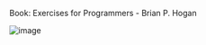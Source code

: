 Book: Exercises for Programmers - Brian P. Hogan

![image](https://github.com/user-attachments/assets/ff97cc27-50f2-4a9e-85bf-8dca8166947a)
